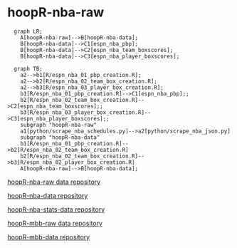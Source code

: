 # hoopR-nba-raw

```mermaid
  graph LR;
    A[hoopR-nba-raw]-->B[hoopR-nba-data];
    B[hoopR-nba-data]-->C1[espn_nba_pbp];
    B[hoopR-nba-data]-->C2[espn_nba_team_boxscores];
    B[hoopR-nba-data]-->C3[espn_nba_player_boxscores];

```

```mermaid
  graph TB;
    a2-->b1[R/espn_nba_01_pbp_creation.R];
    a2-->b2[R/espn_nba_02_team_box_creation.R];
    a2-->b3[R/espn_nba_03_player_box_creation.R];
    b1[R/espn_nba_01_pbp_creation.R]-->C1[espn_nba_pbp];;
    b2[R/espn_nba_02_team_box_creation.R]-->C2[espn_nba_team_boxscores];;
    b3[R/espn_nba_03_player_box_creation.R]-->C3[espn_nba_player_boxscores];;
    subgraph "hoopR-nba-raw"
    a1[python/scrape_nba_schedules.py]-->a2[python/scrape_nba_json.py]
    subgraph "hoopR-nba-data"
    b1[R/espn_nba_01_pbp_creation.R]-->b2[R/espn_nba_02_team_box_creation.R]
    b2[R/espn_nba_02_team_box_creation.R]-->b3[R/espn_nba_02_player_box_creation.R]
    A[hoopR-nba-raw]-->B[hoopR-nba-data];
```

[hoopR-nba-raw data repository](https://github.com/sportsdataverse/hoopR-nba-raw)

[hoopR-nba-data repository](https://github.com/sportsdataverse/hoopR-nba-data)

[hoopR-nba-stats-data repository](https://github.com/sportsdataverse/hoopR-nba-stats-data)

[hoopR-mbb-raw data repository](https://github.com/sportsdataverse/hoopR-mbb-raw)

[hoopR-mbb-data repository](https://github.com/sportsdataverse/hoopR-mbb-data)